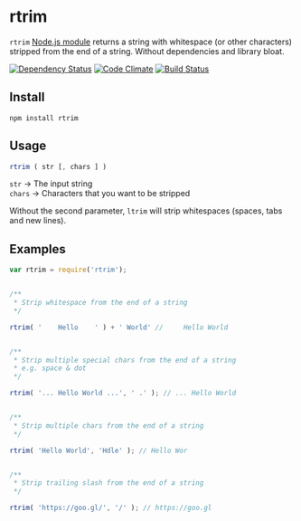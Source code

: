 rtrim
============

`rtrim` [Node.js module](https://www.npmjs.com/package/rtrim) returns a string with whitespace (or other characters) stripped from the end of a string. Without dependencies and library bloat.


[![Dependency Status](https://david-dm.org/sergejmueller/rtrim.svg)](https://david-dm.org/sergejmueller/rtrim)
[![Code Climate](https://codeclimate.com/github/sergejmueller/rtrim/badges/gpa.svg)](https://codeclimate.com/github/sergejmueller/rtrim)
[![Build Status](https://travis-ci.org/sergejmueller/rtrim.svg?branch=master)](https://travis-ci.org/sergejmueller/rtrim)


Install
-----

```
npm install rtrim
```


Usage
-----

```javascript
rtrim ( str [, chars ] )
```

`str` → The input string<br>
`chars` → Characters that you want to be stripped

Without the second parameter, `ltrim` will strip whitespaces (spaces, tabs and new lines).


Examples
-----

```javascript
var rtrim = require('rtrim');


/**
 * Strip whitespace from the end of a string
 */

rtrim( '    Hello    ' ) + ' World' //     Hello World


/**
 * Strip multiple special chars from the end of a string
 * e.g. space & dot
 */

rtrim( '... Hello World ...', ' .' ); // ... Hello World


/**
 * Strip multiple chars from the end of a string
 */

rtrim( 'Hello World', 'Hdle' ); // Hello Wor


/**
 * Strip trailing slash from the end of a string
 */

rtrim( 'https://goo.gl/', '/' ); // https://goo.gl
```
